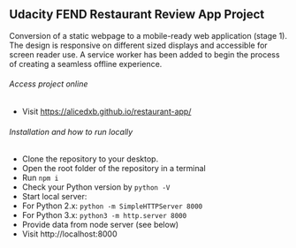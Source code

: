 ## Udacity FEND Restaurant Review App Project

Conversion of a static webpage to a mobile-ready web application (stage 1). The design is responsive on different sized displays and accessible for screen reader use. A service worker has been added to begin the process of creating a seamless offline experience.

###### Access project online
- Visit https://alicedxb.github.io/restaurant-app/

###### Installation and how to run locally
- Clone the repository to your desktop.
- Open the root folder of the repository in a terminal
- Run `npm i`
- Check your Python version by `python -V`
- Start local server:
- For Python 2.x: `python -m SimpleHTTPServer 8000`
- For Python 3.x: `python3 -m http.server 8000`
- Provide data from node server (see below)
- Visit http://localhost:8000
